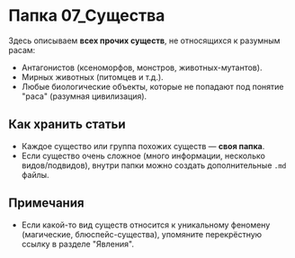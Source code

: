 # Папка 07_Существа

Здесь описываем **всех прочих существ**, не относящихся к разумным расам:
- Антагонистов (ксеноморфов, монстров, животных-мутантов).
- Мирных животных (питомцев и т.д.).
- Любые биологические объекты, которые не попадают под понятие "раса" (разумная цивилизация).

## Как хранить статьи

- Каждое существо или группа похожих существ — **своя папка**.
- Если существо очень сложное (много информации, несколько видов/подвидов), внутри папки можно создать дополнительные `.md` файлы.

## Примечания
- Если какой-то вид существ относится к уникальному феномену (магические, блюспейс-существа), упомяните перекрёстную ссылку в разделе "Явления".
